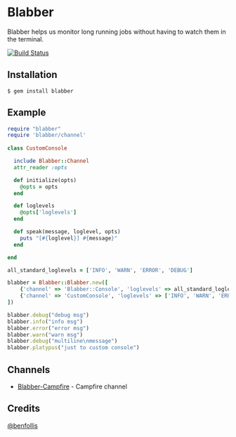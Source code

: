 Blabber
===

Blabber helps us monitor long running jobs without having to watch them in the terminal.

[![Build Status](https://travis-ci.org/ppicazo/blabber.png)](https://travis-ci.org/ppicazo/blabber)

## Installation

```
$ gem install blabber
```

## Example

```ruby
require "blabber"
require 'blabber/channel'
  
class CustomConsole

  include Blabber::Channel
  attr_reader :opts

  def initialize(opts)
    @opts = opts
  end

  def loglevels
    @opts['loglevels']
  end

  def speak(message, loglevel, opts)
    puts "[#{loglevel}] #{message}"
  end

end

all_standard_loglevels = ['INFO', 'WARN', 'ERROR', 'DEBUG']

blabber = Blabber::Blabber.new([
    {'channel' => 'Blabber::Console', 'loglevels' => all_standard_loglevels},
    {'channel' => 'CustomConsole', 'loglevels' => ['INFO', 'WARN', 'ERROR', 'PLATYPUS']}
])

blabber.debug("debug msg")
blabber.info("info msg")
blabber.error("error msg")
blabber.warn("warn msg")
blabber.debug("multiline\nmessage")
blabber.platypus("just to custom console")
```

## Channels
* [Blabber-Campfire](https://github.com/ppicazo/blabber-campfire) - Campfire channel

## Credits
[@benfollis](https://github.com/benfollis)
